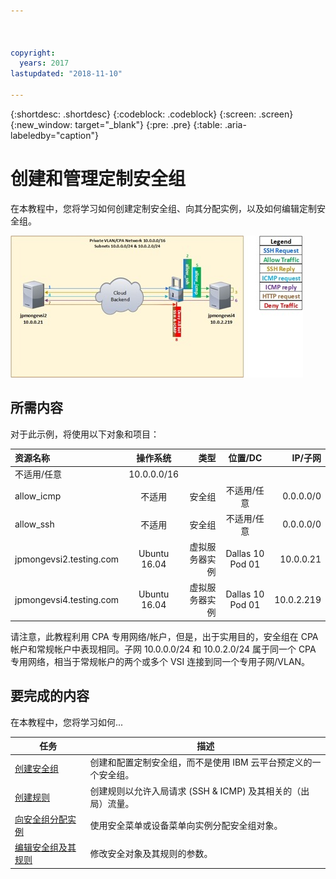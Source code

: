 ```yaml
---



copyright:
  years: 2017
lastupdated: "2018-11-10"

---
```


{:shortdesc: .shortdesc}
{:codeblock: .codeblock}
{:screen: .screen}
{:new_window: target="_blank"}
{:pre: .pre}
{:table: .aria-labeledby="caption"}

# 创建和管理定制安全组
在本教程中，您将学习如何创建定制安全组、向其分配实例，以及如何编辑定制安全组。 

![定制安全组](./images/goal.jpg)

## 所需内容
对于此示例，将使用以下对象和项目：

| 资源名称|操作系统|类型| 位置/DC | IP/子网|
|:------------- |:---------------:| -------------:| :---------------:| ---------------:|
| 不适用/任意| 10.0.0.0/16 |
| allow_icmp |不适用|安全组| 不适用/任意| 0.0.0.0/0 |
| allow_ssh |不适用|安全组| 不适用/任意| 0.0.0.0/0 |
|jpmongevsi2.testing.com | Ubuntu 16.04 | 虚拟服务器实例| Dallas 10 Pod 01 | 10.0.0.21 |	
|jpmongevsi4.testing.com | Ubuntu 16.04 | 虚拟服务器实例|	Dallas 10 Pod 01	| 10.0.2.219 |


请注意，此教程利用 CPA 专用网络/帐户，但是，出于实用目的，安全组在 CPA 帐户和常规帐户中表现相同。子网 10.0.0.0/24 和 10.0.2.0/24 属于同一个 CPA 专用网络，相当于常规帐户的两个或多个 VSI 连接到同一个专用子网/VLAN。


## 要完成的内容

在本教程中，您将学习如何...

任务|描述
------------- | -------------
[创建安全组](csg_create.html) |创建和配置定制安全组，而不是使用 IBM 云平台预定义的一个安全组。
[创建规则](csg_rule.html)  | 创建规则以允许入局请求 (SSH & ICMP) 及其相关的（出局）流量。
[向安全组分配实例](csg_assign_instances.html) | 使用安全菜单或设备菜单向实例分配安全组对象。
[编辑安全组及其规则](csg_edit.html) |修改安全对象及其规则的参数。
